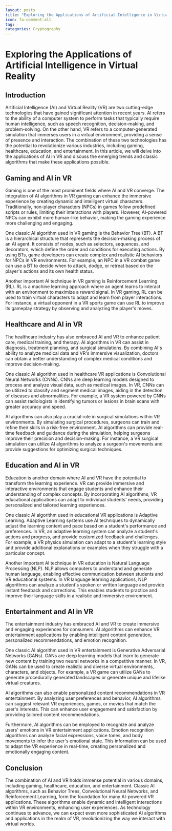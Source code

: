 ```yaml
---
layout: posts
title: "Exploring the Applications of Artificial Intelligence in Virtual Reality"
icon: fa-comment-alt
tag:      
categories: Cryptography
---
```



# Exploring the Applications of Artificial Intelligence in Virtual Reality

## Introduction

Artificial Intelligence (AI) and Virtual Reality (VR) are two cutting-edge technologies that have gained significant attention in recent years. AI refers to the ability of a computer system to perform tasks that typically require human intelligence, such as speech recognition, decision-making, and problem-solving. On the other hand, VR refers to a computer-generated simulation that immerses users in a virtual environment, providing a sense of presence and interaction. The combination of these two technologies has the potential to revolutionize various industries, including gaming, healthcare, education, and entertainment. In this article, we will delve into the applications of AI in VR and discuss the emerging trends and classic algorithms that make these applications possible.

## Gaming and AI in VR

Gaming is one of the most prominent fields where AI and VR converge. The integration of AI algorithms in VR gaming can enhance the immersive experience by creating dynamic and intelligent virtual characters. Traditionally, non-player characters (NPCs) in games follow predefined scripts or rules, limiting their interactions with players. However, AI-powered NPCs can exhibit more human-like behavior, making the gaming experience more challenging and engaging.

One classic AI algorithm used in VR gaming is the Behavior Tree (BT). A BT is a hierarchical structure that represents the decision-making process of an AI agent. It consists of nodes, such as selectors, sequences, and decorators, which define the order and conditions for executing actions. By using BTs, game developers can create complex and realistic AI behaviors for NPCs in VR environments. For example, an NPC in a VR combat game can use a BT to decide when to attack, dodge, or retreat based on the player's actions and its own health status.

Another important AI technique in VR gaming is Reinforcement Learning (RL). RL is a machine learning approach where an agent learns to interact with an environment to maximize a reward signal. In VR gaming, RL can be used to train virtual characters to adapt and learn from player interactions. For instance, a virtual opponent in a VR sports game can use RL to improve its gameplay strategy by observing and analyzing the player's moves.

## Healthcare and AI in VR

The healthcare industry has also embraced AI and VR to enhance patient care, medical training, and therapy. AI algorithms in VR can assist in diagnosis, treatment planning, and surgical simulations. By combining AI's ability to analyze medical data and VR's immersive visualization, doctors can obtain a better understanding of complex medical conditions and improve decision-making.

One classic AI algorithm used in healthcare VR applications is Convolutional Neural Networks (CNNs). CNNs are deep learning models designed to process and analyze visual data, such as medical images. In VR, CNNs can be utilized to classify and segment medical images, aiding in the detection of diseases and abnormalities. For example, a VR system powered by CNNs can assist radiologists in identifying tumors or lesions in brain scans with greater accuracy and speed.

AI algorithms can also play a crucial role in surgical simulations within VR environments. By simulating surgical procedures, surgeons can train and refine their skills in a risk-free environment. AI algorithms can provide real-time feedback and guidance during the simulation, helping surgeons improve their precision and decision-making. For instance, a VR surgical simulation can utilize AI algorithms to analyze a surgeon's movements and provide suggestions for optimizing surgical techniques.

## Education and AI in VR

Education is another domain where AI and VR have the potential to transform the learning experience. VR can provide immersive and interactive environments that engage students and enhance their understanding of complex concepts. By incorporating AI algorithms, VR educational applications can adapt to individual students' needs, providing personalized and tailored learning experiences.

One classic AI algorithm used in educational VR applications is Adaptive Learning. Adaptive Learning systems use AI techniques to dynamically adjust the learning content and pace based on a student's performance and preferences. In VR, an adaptive learning system can analyze a student's actions and progress, and provide customized feedback and challenges. For example, a VR physics simulation can adapt to a student's learning style and provide additional explanations or examples when they struggle with a particular concept.

Another important AI technique in VR education is Natural Language Processing (NLP). NLP allows computers to understand and generate human language, enabling effective communication between students and VR educational systems. In VR language learning applications, NLP algorithms can analyze a student's spoken or written language and provide instant feedback and corrections. This enables students to practice and improve their language skills in a realistic and immersive environment.

## Entertainment and AI in VR

The entertainment industry has embraced AI and VR to create immersive and engaging experiences for consumers. AI algorithms can enhance VR entertainment applications by enabling intelligent content generation, personalized recommendations, and emotion recognition.

One classic AI algorithm used in VR entertainment is Generative Adversarial Networks (GANs). GANs are deep learning models that learn to generate new content by training two neural networks in a competitive manner. In VR, GANs can be used to create realistic and diverse virtual environments, characters, and objects. For example, a VR game can utilize GANs to generate procedurally generated landscapes or generate unique and lifelike virtual creatures.

AI algorithms can also enable personalized content recommendations in VR entertainment. By analyzing user preferences and behavior, AI algorithms can suggest relevant VR experiences, games, or movies that match the user's interests. This can enhance user engagement and satisfaction by providing tailored content recommendations.

Furthermore, AI algorithms can be employed to recognize and analyze users' emotions in VR entertainment applications. Emotion recognition algorithms can analyze facial expressions, voice tones, and body movements to infer the user's emotional state. This information can be used to adapt the VR experience in real-time, creating personalized and emotionally engaging content.

## Conclusion

The combination of AI and VR holds immense potential in various domains, including gaming, healthcare, education, and entertainment. Classic AI algorithms, such as Behavior Trees, Convolutional Neural Networks, and Reinforcement Learning, form the foundation for many AI-powered VR applications. These algorithms enable dynamic and intelligent interactions within VR environments, enhancing user experiences. As technology continues to advance, we can expect even more sophisticated AI algorithms and applications in the realm of VR, revolutionizing the way we interact with virtual worlds.